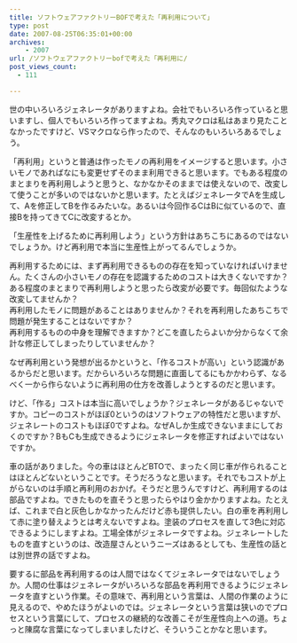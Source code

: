 ```yaml
---
title: ソフトウェアファクトリーBOFで考えた「再利用について」
type: post
date: 2007-08-25T06:35:01+00:00
archives:
    - 2007
url: /ソフトウェアファクトリーbofで考えた「再利用に/
post_views_count:
  - 111

---
```

世の中いろいろジェネレータがありますよね。会社でもいろいろ作っていると思いますし、個人でもいろいろ作ってますよね。秀丸マクロは私はあまり見たことなかったですけど、VSマクロなら作ったので、そんなのもいろいろあるでしょう。

「再利用」というと普通は作ったモノの再利用をイメージすると思います。小さいモノであればなにも変更せずそのまま利用できると思います。でもある程度のまとまりを再利用しようと思うと、なかなかそのままでは使えないので、改変して使うことが多いのではないかと思います。たとえばジェネレータでAを生成して、Aを修正してBを作るみたいな。あるいは今回作るCはBに似ているので、直接Bを持ってきてCに改変するとか。

「生産性を上げるために再利用しよう」という方針はあちこちにあるのではないでしょうか。けど再利用で本当に生産性上がってるんでしょうか。

再利用するためには、まず再利用できるものの存在を知っていなければいけません。たくさんの小さいモノの存在を認識するためのコストは大きくないですか？  
ある程度のまとまりで再利用しようと思ったら改変が必要です。毎回似たような改変してませんか？  
再利用したモノに問題があることはありませんか？それを再利用したあちこちで問題が発生することはないですか？  
再利用するものの中身を理解できますか？どこを直したらよいか分からなくて余計な修正してしまったりしていませんか？

なぜ再利用という発想が出るかというと、「作るコストが高い」という認識があるからだと思います。だからいろいろな問題に直面してるにもかかわらず、なるべく一から作らないように再利用の仕方を改善しようとするのだと思います。

けど、「作る」コストは本当に高いでしょうか？ジェネレータがあるじゃないですか。コピーのコストがほぼ0というのはソフトウェアの特性だと思いますが、ジェネレートのコストもほぼ0ですよね。なぜAしか生成できないままにしておくのですか？BもCも生成できるようにジェネレータを修正すればよいではないですか。

車の話がありました。今の車はほとんどBTOで、まったく同じ車が作られることはほとんどないということです。そうだろうなと思います。それでもコストが上がらないのは手順と再利用のおかげ。そうだと思うんですけど、再利用するのは部品ですよね。できたものを直そうと思ったらやはり金かかりますよね。たとえば、これまで白と灰色しかなかったんだけど赤も提供したい。白の車を再利用して赤に塗り替えようとは考えないですよね。塗装のプロセスを直して3色に対応できるようにしますよね。工場全体がジェネレータですよね。ジェネレートしたものを直すというのは、改造屋さんというニーズはあるとしても、生産性の話とは別世界の話ですよね。

要するに部品を再利用するのは人間ではなくてジェネレータではないでしょうか。人間の仕事はジェネレータがいろいろな部品を再利用できるようにジェネレータを直すという作業。その意味で、再利用という言葉は、人間の作業のように見えるので、やめたほうがよいのでは。ジェネレータという言葉は狭いのでプロセスという言葉にして、プロセスの継続的な改善こそが生産性向上への道。ちょっと陳腐な言葉になってしまいましたけど、そういうことかなと思います。